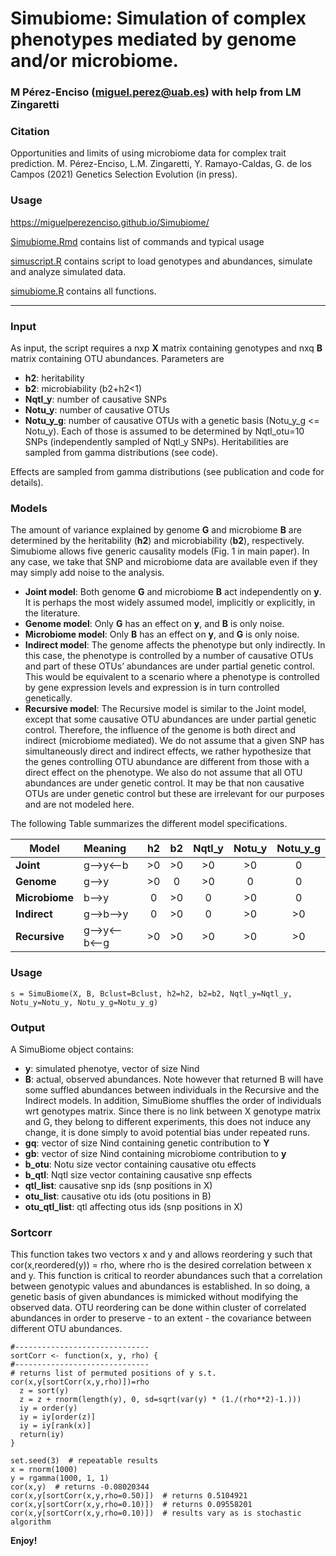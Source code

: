 # Simubiome: Simulation of complex phenotypes mediated by genome and/or microbiome.
### M Pérez-Enciso (miguel.perez@uab.es) with help from LM Zingaretti

### Citation

Opportunities and limits of using microbiome data for complex trait prediction. M. Pérez-Enciso, L.M. Zingaretti, Y. Ramayo-Caldas, G. de los Campos (2021) Genetics Selection Evolution (in press).

### Usage

https://miguelperezenciso.github.io/Simubiome/

[Simubiome.Rmd](https://github.com/miguelperezenciso/Simubiome/blob/master/Simubiome.Rmd) contains list of commands and typical usage

[simuscript.R](https://github.com/miguelperezenciso/Simubiome/blob/master/simuscript.R) contains script to load genotypes and abundances, simulate and analyze simulated data.

[simubiome.R](https://github.com/miguelperezenciso/Simubiome/blob/master/simubiome.R) contains all functions.

***

### Input
As input, the script requires a nxp **X** matrix containing genotypes and nxq **B** matrix containing OTU abundances. Parameters are
* **h2**: heritability
* **b2**: microbiability (b2+h2<1)
* **Nqtl_y**: number of causative SNPs
* **Notu_y**: number of causative OTUs
* **Notu_y_g**: number of causative OTUs with a genetic basis (Notu_y_g <= Notu_y). Each of those is assumed to be determined by Nqtl_otu=10 SNPs (independently sampled of Nqtl_y SNPs). Heritabilities are sampled from gamma distributions (see code).

Effects are sampled from gamma distributions (see publication and code for details).

### Models
The amount of variance explained by genome **G** and microbiome **B** are determined by the heritability (**h2**) and microbiability (**b2**), respectively. Simubiome allows five generic causality models (Fig. 1 in main paper). In any case, we take that SNP and microbiome data are available even if they may simply add noise to the analysis.

* **Joint model**: Both genome **G** and microbiome **B** act independently on **y**. It is perhaps the most widely assumed model, implicitly or explicitly, in the literature.
* **Genome model**: Only **G** has an effect on **y**, and **B** is only noise.
* **Microbiome model**: Only **B** has an effect on **y**, and **G** is only noise.
* **Indirect model**: The genome affects the phenotype but only indirectly. In this case, the phenotype is controlled by a number of causative OTUs and part of these OTUs’ abundances are under partial genetic control. This would be equivalent to a scenario where a phenotype is controlled by gene expression levels and expression is in turn controlled genetically.
* **Recursive model**: The Recursive model is similar to the Joint model, except that some causative OTU abundances are under partial genetic control. Therefore, the influence of the genome is both direct and indirect (microbiome mediated). We do not assume that a given SNP has simultaneously direct and indirect effects, we rather hypothesize that the genes controlling OTU abundance are different from those with a direct effect on the phenotype. We also do not assume that all OTU abundances are under genetic control. It may be that non causative OTUs are under genetic control but these are irrelevant for our purposes and are not modeled here.

The following Table summarizes the different model specifications.

| Model     | Meaning        |  h2    |   b2   |  Nqtl_y   | Notu_y   |   Notu_y_g  |
|-----------| :------------- | :-----:|:------:|:---------:|:--------:|:-----------:|
| **Joint** | g-->y<--b      | >0    |  >0    |  >0       |  >0      |    0        |
| **Genome** | g-->y         | >0    |   0    |  >0       |   0      |    0        |
| **Microbiome** | b-->y         | 0    |   >0    |  0       |   >0      |    0        |
| **Indirect** | g-->b-->y         | 0    |   >0    |  0       |   >0      |    >0        |
| **Recursive** | g-->y<--b<--g        | >0    |   >0    |  >0       |   >0      |    >0        |

### Usage

    s = SimuBiome(X, B, Bclust=Bclust, h2=h2, b2=b2, Nqtl_y=Nqtl_y, Notu_y=Notu_y, Notu_y_g=Notu_y_g)

### Output
A SimuBiome object contains:

* **y**: simulated phenotye, vector of size Nind
* **B**: actual, observed abundances. Note however that returned B will have some suffled abundances between individuals in the Recursive and the Indirect models. In addition, SimuBiome shuffles the order of individuals wrt genotypes matrix. Since there is no link between X genotype matrix and G, they belong to different experiments, this does not induce any change, it is done simply to avoid potential bias under repeated runs.
* **gq**: vector of size Nind containing genetic contribution to **Y**
* **gb**: vector of size Nind containing microbiome contribution to **y**
* **b_otu**: Notu size vector containing causative otu effects     
* **b_qtl**: Nqtl size vector containing causative snp effects     
* **qtl_list**: causative snp ids (snp positions in X)
* **otu_list**: causative otu ids (otu positions in B)
* **otu_qtl_list**: qtl affecting otus ids (snp positions in X)

### Sortcorr
This function takes two vectors x and y and allows reordering y such that cor(x,reordered(y)) = rho, where rho is the desired correlation between x and y. This function is critical to reorder abundances such that a correlation between genotypic values and abundances is established. In so doing, a genetic basis of given abundances is mimicked without modifying the observed data. OTU reordering can be done within cluster of correlated abundances in order to preserve - to an extent - the covariance between different OTU abundances.

    #------------------------------
    sortCorr <- function(x, y, rho) {
    #------------------------------
    # returns list of permuted positions of y s.t. cor(x,y[sortCorr(x,y,rho)])=rho
      z = sort(y) 
      z = z + rnorm(length(y), 0, sd=sqrt(var(y) * (1./(rho**2)-1.)))
      iy = order(y)
      iy = iy[order(z)]
      iy = iy[rank(x)]
      return(iy)
    }
  
    set.seed(3)  # repeatable results
    x = rnorm(1000)
    y = rgamma(1000, 1, 1)
    cor(x,y)  # returns -0.08020344
    cor(x,y[sortCorr(x,y,rho=0.50)])  # returns 0.5104921 
    cor(x,y[sortCorr(x,y,rho=0.10)])  # returns 0.09558201
    cor(x,y[sortCorr(x,y,rho=0.10)])  # results vary as is stochastic algorithm 
**Enjoy!**

